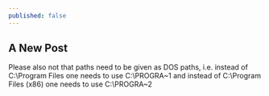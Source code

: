 ```yaml
---
published: false
---
```

## A New Post

Please also not that paths need to be given as DOS paths, i.e. instead of C:\Program Files one needs to use C:\PROGRA~1 and instead of C:\Program Files (x86) one needs to use C:\PROGRA~2